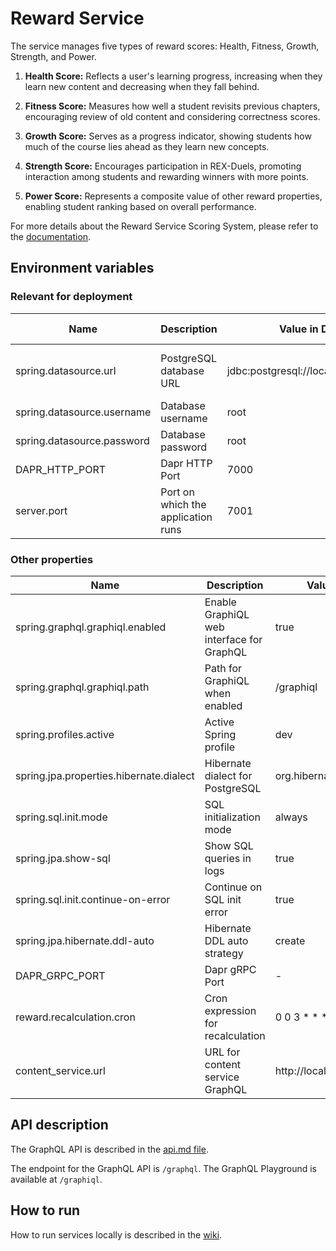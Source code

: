 # Reward Service

The service manages five types of reward scores: Health, Fitness, Growth, Strength, and Power.

1. **Health Score:** Reflects a user's learning progress, increasing when they learn new content and decreasing when they fall behind.

2. **Fitness Score:** Measures how well a student revisits previous chapters, encouraging review of old content and considering correctness scores.

3. **Growth Score:** Serves as a progress indicator, showing students how much of the course lies ahead as they learn new concepts.

4. **Strength Score:** Encourages participation in REX-Duels, promoting interaction among students and rewarding winners with more points.

5. **Power Score:** Represents a composite value of other reward properties, enabling student ranking based on overall performance.

For more details about the Reward Service Scoring System, please refer to the [documentation](https://gits-enpro.readthedocs.io/en/latest/dev-manuals/gamification/Scoring%20System.html).

## Environment variables

### Relevant for deployment

| Name                       | Description                        | Value in Dev Environment                        | Value in Prod Environment                                          |
|----------------------------|------------------------------------|-------------------------------------------------|--------------------------------------------------------------------|
| spring.datasource.url      | PostgreSQL database URL            | jdbc:postgresql://localhost:7032/reward_service | jdbc:postgresql://reward-service-db-postgresql:5432/reward-service |
| spring.datasource.username | Database username                  | root                                            | gits                                                               |
| spring.datasource.password | Database password                  | root                                            | *secret*                                                           |
| DAPR_HTTP_PORT             | Dapr HTTP Port                     | 7000                                            | 3500                                                               |
| server.port                | Port on which the application runs | 7001                                            | 7001                                                               |

### Other properties
| Name                                    | Description                               | Value in Dev Environment                | Value in Prod Environment                                        |
|-----------------------------------------|-------------------------------------------|-----------------------------------------|------------------------------------------------------------------|
| spring.graphql.graphiql.enabled         | Enable GraphiQL web interface for GraphQL | true                                    | true                                                             |
| spring.graphql.graphiql.path            | Path for GraphiQL when enabled            | /graphiql                               | /graphiql                                                        |
| spring.profiles.active                  | Active Spring profile                     | dev                                     | prod                                                             |
| spring.jpa.properties.hibernate.dialect | Hibernate dialect for PostgreSQL          | org.hibernate.dialect.PostgreSQLDialect | org.hibernate.dialect.PostgreSQLDialect                          |
| spring.sql.init.mode                    | SQL initialization mode                   | always                                  | always                                                           |
| spring.jpa.show-sql                     | Show SQL queries in logs                  | true                                    | true                                                             |
| spring.sql.init.continue-on-error       | Continue on SQL init error                | true                                    | true                                                             |
| spring.jpa.hibernate.ddl-auto           | Hibernate DDL auto strategy               | create                                  | update                                                           |
| DAPR_GRPC_PORT                          | Dapr gRPC Port                            | -                                       | 50001                                                            |
| reward.recalculation.cron               | Cron expression for recalculation         | 0 0 3 * * *                             | 0 0 3 * * *                                                      |
| content_service.url                     | URL for content service GraphQL           | http://localhost:4001/graphql           | http://localhost:3500/v1.0/invoke/content-service/method/graphql |

## API description

The GraphQL API is described in the [api.md file](api.md).

The endpoint for the GraphQL API is `/graphql`. The GraphQL Playground is available at `/graphiql`.

## How to run

How to run services locally is described in
the [wiki](https://gits-enpro.readthedocs.io/en/latest/dev-manuals/backend/get-started.html).


